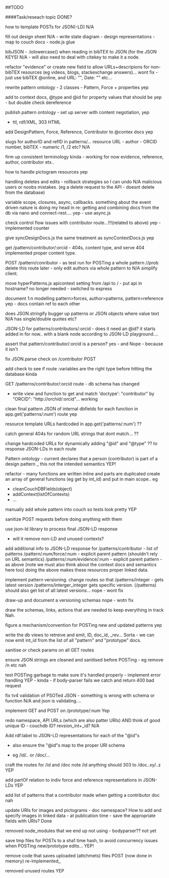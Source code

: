 ##TODO

####Task/reseach topic																DONE?

how to template POSTs for JSON(-LD)													N/A									

fill out design sheet																N/A
	- write state diagram
	- design representations 
	- map to couch docs
	- node.js glue

bibJSON
	- .tolowercase() when reading in bibTEX to JSON (for the JSON KEYS)				N/A
	- will also need to deal with citekey to make it a node.

refactor "evidence" or create new field to allow URLs+descripions for 
non-bibTEX resources (eg videos, blogs, stackexchange answers)...					wont fix - just use bibTEX @online, and URL: "", Date: "" etc...

rewrite pattern ontology - 2 classes - Pattern, Force + properties 					yep

add to context docs, @type and @id for property values that should be 				yep - but double check
dereference

publish pattern ontology - set up server with content negotiation,					yep
- ttl, rdf/XML, 303 HTML

add DesignPattern, Force, Reference, Contributor to @contex docs					yep

slugs for authorID and refID in patterns/... 
resource URL - author - ORCID number, bibTEX - numeric /1, /2 etc?					N/A

firm up consistent terminology														kinda - working for now
evidence, reference, author, contributor etx..

how to handle pictogram resources													yep

handling deletes and edits - rollback strategies so I can undo 						N/A
malicious users or noobs mistakes.
(eg a delete request to the API - doesnt delete from the database) 

variable scope, closures, async, callbacks.
something about the event driven nature is doing my head in re:
getting and combining docs from the db via nano and connect-rest....				yep - use async.js

check control flow issues with contributor route...!!!(related to above)			yep - implemented counter

give syncDesignDocs.js the same treatment as syncContextDocs.js 					yep

get /pattern/contributor/:orcid - 404s, content type, and serve 					404 implemented
proper content type.

POST /pattern/conributor - as test run for POSTing a whole pattern
//prob delete this route later - only edit authors via whole pattern to 			N/A
simplify client.

move hyperPatterns.js apicontext setting from /api to / - put api in hostname?		no longer needed - switched to express

document 1:n modelling pattern>forces, author>patterns, pattern>reference          yep - docs contain ref to each other

does JSON.stringify bugger up patterns or JSON objects where value text 			N/A
has single/double quotes etc?

JSON-LD for patterns/contributors/:orcid - does it need an @id? it starts			added in for now..
with a blank node according to JSON-LD playground....

assert that pattern/contributor/:orcid is a person?									yes - and Nope - because it isn't

fix JSON.parse check on /contributor POST

add check to see if route :variables are the right type before hitting the database  kinda

GET /patterns/contributor/:orcid route - db schema has changed 
- write view and function
to get and match 'doctype': "contributor" by "ORCID": "http://orchid/:orcid"...      working

clean final pattern JSON of internal dbfields for each function in 
app.get('patterns/:num') route 														yep

resource template URLs hardcoded in app.get('patterns/:num') 						??

catch general 404s for random URL strings that dont match...						??

change hardcoded URLs for dynamically adding "@id" and "@type" 						??
to response JSON-LDs in each route

Pattern ontology - current declares that a person (contributor) is part of 
a design pattern _ this not the intended semantics									YEP!

refactor - many functions are written inline and parts are duplicated
create an array of general functions (eg get by int_id) and put in main scope..
eg
- cleanCouchDBFields(object)
- addContext(listOfContexts)
- ...


manually add whole pattern into couch so tests look pretty							YEP

sanitize POST requests before doing anything with them

use json-ld library to process final JSON-LD response 
- will it remove non-LD and unused contexts?

add additional info to JSON-LD response for
/patterns/contributor
	- list of patterns
/pattern/:num/force/:num
	- explicit parent pattern (shouldn't rely on URL semantics)
/patterns/:num/evidence/:num
	- explicit parent pattern - as above
(note we must also think about the context docs and semantics here too)
doing the above makes these resources proper linked data.

implement pattern versioning.
change routes so that
/patterns/integer - gets latest version
/patterns/interger_integer gets specific version.
(/patterns) should also get list of all latest versions...							nope - wont fix

draw-up and document a versioning schemas 											nope - wotn fix

draw the schemas, links, actions that are needed to keep everything in track		Nah.

figure a mechanism/convention for POSTing new and updated patterns 					yep

write the db views to retreive and emit, ID, doc_id, _rev...						Sorta - we can now emit int\_id from the list of all "pattern" and "prototype" docs. 

sanitise or check params on all GET routes

ensure JSON strings are cleaned and sanitised before POSTing - eg remove /n etc     nah

test POSTing garbage to make sure it's handled properly - implement error handling	 YEP - kinda - if body-parser fails we catch and return 400 bad request

fix tv4 validation of PSOTed JSON - something is wrong with schema or function      N/A
and json is validating....

implement GET and POST on /prototype/:num  											Yep

redo namespace, API URLs (which are also patter URIs)
AND think of good unique ID - couchdb ID? revsion_int+\_id? 						N/A

Add rdf:label to JSON-LD representations for each of the "@id"s
* also ensure the "@id"s map to the proper URI schema 
- eg /id/.. or /doc/...

craft the routes for /id and /doc
note /id anything should 303 to /doc..xy/..z										YEP

add partOf relation to indiv force and reference representations in JSON-LDs 		YEP

add list of patterns that a contributor made when getting a contributor doc 		nah

update URIs for images and pictograms - doc namespace?
How to add and specify images in linked data - 
at publication time - save the appropriate fields with URIs?						Done

removed node_modules that we end up not using - bodyparser??  						not yet

save tmp files for POSTs to a sha1 time hash, to avoid concurrency
issues when POSTing new/prototype edits...										YEP!

remove code that saves uploaded (attchmets) files POST (now done in memory)     re-implemented,,

removed unused routes															YEP